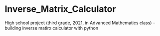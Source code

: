 # Inverse_Matrix_Calculator
High school project (third grade, 2021, in Advanced Mathematics class) - building inverse matirx calculator with python
